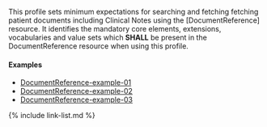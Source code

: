 This profile sets minimum expectations for searching and fetching fetching patient documents including Clinical Notes using the [DocumentReference] resource. It identifies the mandatory core elements, extensions, vocabularies and value sets which **SHALL** be present in the DocumentReference resource when using this profile. 

#### Examples

-  [DocumentReference-example-01](DocumentReference-example-01.html)
-  [DocumentReference-example-02](DocumentReference-example-02.html)
-  [DocumentReference-example-03](DocumentReference-example-03.html)

{% include link-list.md %}
